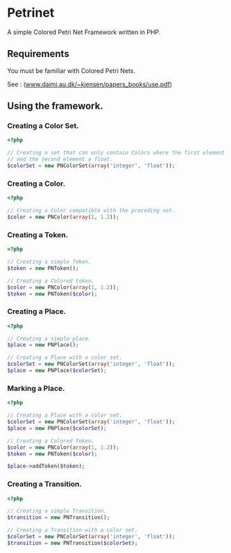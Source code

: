 Petrinet
========

A simple Colored Petri Net Framework written in PHP.

## Requirements

You must be familiar with Colored Petri Nets.

See :
(www.daimi.au.dk/~kjensen/papers_books/use.pdf)

## Using the framework.

### Creating a Color Set.

```php
<?php

// Creating a set that can only contain Colors where the first element is an integer,
// and the second element a float.
$colorSet = new PNColorSet(array('integer', 'float'));
```

### Creating a Color.

```php
<?php

// Creating a Color compatible with the preceding set.
$color = new PNColor(array(1, 1.2));
```

### Creating a Token.

```php
<?php

// Creating a simple Token.
$token = new PNToken();

// Creating a Colored token.
$color = new PNColor(array(1, 1.2));
$token = new PNToken($color);
```

### Creating a Place.

```php
<?php

// Creating a simple place.
$place = new PNPlace();

// Creating a Place with a color set.
$colorSet = new PNColorSet(array('integer', 'float'));
$place = new PNPlace($colorSet);
```

### Marking a Place.

```php
<?php

// Creating a Place with a color set.
$colorSet = new PNColorSet(array('integer', 'float'));
$place = new PNPlace($colorSet);

// Creating a Colored Token.
$color = new PNColor(array(1, 1.2));
$token = new PNToken($color);

$place->addToken($token);
```

### Creating a Transition.

```php
<?php

// Creating a simple Transition.
$transition = new PNTransition();

// Creating a Transition with a color set.
$colorSet = new PNColorSet(array('integer', 'float'));
$transition = new PNTransition($colorSet);
```

